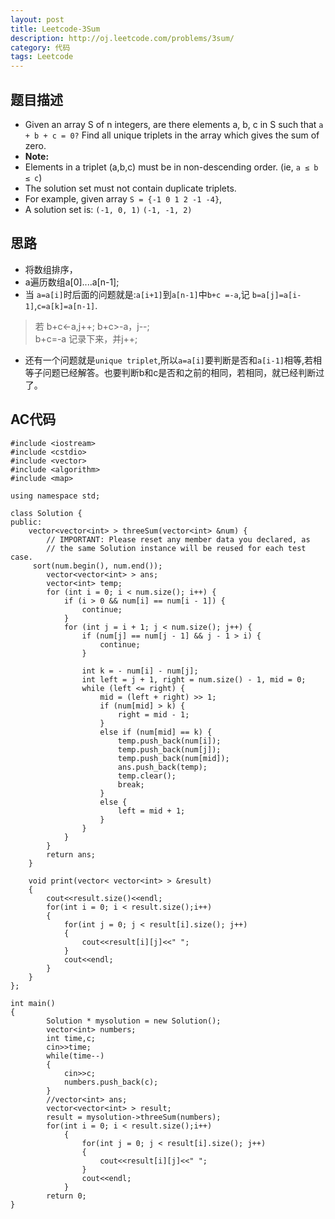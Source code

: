 ```yaml
---
layout: post
title: Leetcode-3Sum
description: http://oj.leetcode.com/problems/3sum/
category: 代码
tags: Leetcode
---
```

## 题目描述
*   Given an array S of n integers, are there elements a, b, c in S such that `a + b + c = 0?` Find all unique triplets in the array which gives the sum of zero.
*   __Note:__
*   Elements in a triplet (a,b,c) must be in non-descending order. (ie, `a ≤ b ≤ c`)
*   The solution set must not contain duplicate triplets.
*   For example, given array `S = {-1 0 1 2 -1 -4}`,
*    A solution set is:
    `(-1, 0, 1)`
    `(-1, -1, 2)`

## 思路
*   将数组排序，
*   a遍历数组a[0]....a[n-1];         
*   当 `a=a[i]`时后面的问题就是:`a[i+1]`到`a[n-1]`中`b+c =-a`,记 `b=a[j]=a[i-1]`,`c=a[k]=a[n-1]`.
>若 b+c<-a,j++; 
>b+c>-a，j--;    
>b+c=-a 记录下来，并j++;
*   还有一个问题就是`unique triplet`,所以`a=a[i]`要判断是否和`a[i-1]`相等,若相等子问题已经解答。也要判断b和c是否和之前的相同，若相同，就已经判断过了。

## AC代码

    #include <iostream>
    #include <cstdio>
    #include <vector>
    #include <algorithm>  
    #include <map>
    
    using namespace std;
    
    class Solution {
    public:
        vector<vector<int> > threeSum(vector<int> &num) {
            // IMPORTANT: Please reset any member data you declared, as
            // the same Solution instance will be reused for each test case.
         sort(num.begin(), num.end());  
            vector<vector<int> > ans;  
            vector<int> temp;  
            for (int i = 0; i < num.size(); i++) {  
                if (i > 0 && num[i] == num[i - 1]) {  
                    continue;  
                }  
                for (int j = i + 1; j < num.size(); j++) {  
                    if (num[j] == num[j - 1] && j - 1 > i) {  
                        continue;  
                    }  
                                      
                    int k = - num[i] - num[j];  
                    int left = j + 1, right = num.size() - 1, mid = 0;  
                    while (left <= right) {  
                        mid = (left + right) >> 1;  
                        if (num[mid] > k) {  
                            right = mid - 1;  
                        }   
                        else if (num[mid] == k) {  
                            temp.push_back(num[i]);  
                            temp.push_back(num[j]);  
                            temp.push_back(num[mid]);  
                            ans.push_back(temp);  
                            temp.clear();  
                            break;  
                        }  
                        else {  
                            left = mid + 1;  
                        }  
                    }  
                }  
            }  
            return ans;  
        }
    
    	void print(vector< vector<int> > &result)
    	{
    		cout<<result.size()<<endl;
    		for(int i = 0; i < result.size();i++)
    		{
    			for(int j = 0; j < result[i].size(); j++)
    			{
    				cout<<result[i][j]<<" ";
    			}
    			cout<<endl;
    		}
    	}
    };
    
    int main()
    {
        	Solution * mysolution = new Solution();
        	vector<int> numbers;
        	int time,c;
        	cin>>time;
        	while(time--)
        	{
        		cin>>c;
        		numbers.push_back(c);
        	}
        	//vector<int> ans;
        	vector<vector<int> > result;
        	result = mysolution->threeSum(numbers);
        	for(int i = 0; i < result.size();i++)
        		{
        			for(int j = 0; j < result[i].size(); j++)
        			{
        				cout<<result[i][j]<<" ";
        			}
        			cout<<endl;
        		}
        	return 0;
    }
    
    